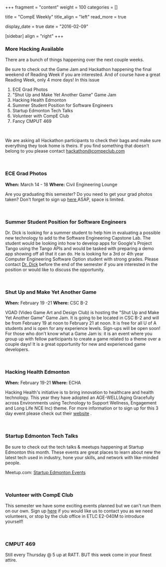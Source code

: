 
+++
fragment = "content"
weight = 100
categories = []

title = "CompE Weekly"
title_align = "left"
read_more = true

display_date = true
date = "2016-02-09" 

[sidebar]
  align = "right"
+++
    
### More Hacking Available

There are a bunch of things happening over the next couple weeks.

Be sure to check out the Game Jam and Hackathon happening the final weekend of Reading Week if you are interested. And of course have a great Reading Week, only 4 more days!
In this issue
1. ECE Grad Photos
2. "Shut Up and Make Yet Another Game" Game Jam
3. Hacking Health Edmonton
4. Summer Student Position for Software Engineers
5. Startup Edmonton Tech Talks
6. Volunteer with CompE Club
7. Fancy CMPUT 469
</br>

We are asking all Hackathon participants to check their bags and make sure everything they took home is theirs. If you find something that doesn't belong to you please contact [hackathon@compeclub.com](mailto:hackathon@compeclub.com)

</br>

### ECE Grad Photos


**When:** March 14 - 18
**Where:** Civil Engineering Lounge

Are you graduating this semester? Do you need to get your grad photos taken?
Don't forget to sign up [here ](http://www.imagesofdistinction.net/scheduler/index.php?cap=29)  ASAP, space is limited.

</br>

### Summer Student Position for Software Engineers


Dr. Dick is looking for a summer student to help him in evaluating a possible new technology to add to the Software Engineering Capstone Lab. The student would be looking into how to develop apps for Google's Project Tango using the Tango APIs and would be tasked with preparing a demo app showing off all that it can do.
He is looking for a 3rd or 4th year Computer Engineering Software Option student with strong grades. Please contact [Dr. Dick](mailto:sdick@ualberta.ca?subject=Project%20Tango%20Summer%20Student) before the end of the semester if you are interested in the position or would like to discuss the opportunity.

</br>

### Shut Up and Make Yet Another Game


**When:** February 19 -21
**Where:** CSC B-2

VGAD (Video Game Art and Design Club) is hosting the "Shut Up and Make Yet Another Game" Game Jam. It is going to be located in CSC B-2 and will be from February 19 at noon to February 21 at noon. It is free for all U of A students and is open for any experience levels. Sign-ups will be open soon!
For those who don't know what a Game Jam is: it is an event where you group up with fellow participants to create a game related to a theme over a couple days! It is a great opportunity for new and experienced game developers.

</br>

### Hacking Health Edmonton


**When:** February 19-21
**Where:** ECHA

Hacking Health's initiative is to bring innovation to healthcare and health technology. This year they have adopted an AGE-WELL(Aging Gracefully across Environments using Technology to Support Wellness, Engagement and Long Life NCE Inc) theme. For more information or to sign up for this 3 day event please check out their [website](http://hackinghealth.ca/event/edmonton-hackathon/) .

</br>

### Startup Edmonton Tech Talks


Be sure to check out the tech talks & meetups happening at Startup Edmonton this month. These events are great places to learn about new the latest tech used in industry, hone your skills, and network with like-minded people.

Meetup.com: [Startup Edmonton Events](http://www.meetup.com/startupedmonton/events/)

</br>

### Volunteer with CompE Club


This semester we have some exciting events planned but we can't run them on our own. Sign up [here](http://goo.gl/forms/5NuwD5Pffb) if you would like us to contact you as we need volunteers, or stop by the club office in ETLC E2-040M to introduce yourself!

</br>

### CMPUT 469


Still every Thursday @ 5 up at RATT.
BUT this week come in your finest attire.

</br>
